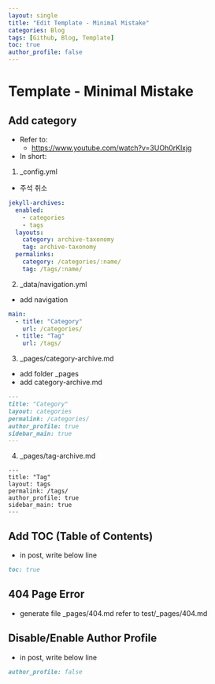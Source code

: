 ```yaml
---
layout: single
title: "Edit Template - Minimal Mistake"
categories: Blog
tags: [Github, Blog, Template]
toc: true
author_profile: false
---
```

# Template - Minimal Mistake
## Add category
- Refer to:
    - https://www.youtube.com/watch?v=3UOh0rKlxjg
- In short:

1. _config.yml
- 주석 취소
```yml
jekyll-archives:
  enabled:
    - categories
    - tags
  layouts:
    category: archive-taxonomy
    tag: archive-taxonomy
  permalinks:
    category: /categories/:name/
    tag: /tags/:name/
```

2. _data/navigation.yml
- add navigation
```yml
main:
  - title: "Category"
    url: /categories/
  - title: "Tag"
    url: /tags/
```
3. _pages/category-archive.md
- add folder _pages
- add category-archive.md
```markdown
---
title: "Category"
layout: categories
permalink: /categories/
author_profile: true
sidebar_main: true
---
```
4. _pages/tag-archive.md
```markdwon
---
title: "Tag"
layout: tags
permalink: /tags/
author_profile: true
sidebar_main: true
---
```
## Add TOC (Table of Contents)
- in post, write below line
```markdown
toc: true
```
## 404 Page Error
- generate file _pages/404.md refer to test/_pages/404.md

## Disable/Enable Author Profile
- in post, write below line
```markdown
author_profile: false
```